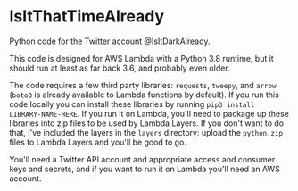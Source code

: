 # IsItThatTimeAlready
Python code for the Twitter account @IsItDarkAlready.

This code is designed for AWS Lambda with a Python 3.8 runtime, but it should run at least as far back 3.6, and probably even older.

The code requires a few third party libraries: `requests`, `tweepy`, and `arrow` (`boto3` is already available to Lambda functions by default). If you run this code locally you can install these libraries by running `pip3 install LIBRARY-NAME-HERE`. If you run it on Lambda, you'll need to package up these libraries into zip files to be used by Lambda Layers. If you don't want to do that, I've included the layers in the `layers` directory: upload the `python.zip` files to Lambda Layers and you'll be good to go.

You'll need a Twitter API account and appropriate access and consumer keys and secrets, and if you want to run it on Lambda you'll need an AWS account.